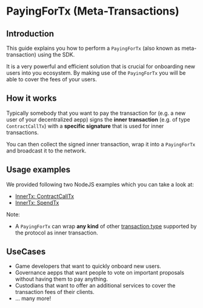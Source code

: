 # PayingForTx (Meta-Transactions)

## Introduction

This guide explains you how to perform a `PayingForTx` (also known as meta-transaction) using the SDK.

It is a very powerful and efficient solution that is crucial for onboarding new users into you ecosystem. By making use of the `PayingForTx` you will be able to cover the fees of your users.

## How it works

Typically somebody that you want to pay the transaction for (e.g. a new user of your decentralized aepp) signs the **inner transaction** (e.g. of type `ContractCallTx`) with a **specific signature** that is used for inner transactions.

You can then collect the signed inner transaction, wrap it into a `PayingForTx` and broadcast it to the network.

## Usage examples

We provided following two NodeJS examples which you can take a look at:

- [InnerTx: ContractCallTx](https://sdk.aeternity.io/v14.0.0/examples/node/paying-for-contract-call-tx/)
- [InnerTx: SpendTx](https://sdk.aeternity.io/v14.0.0/examples/node/paying-for-spend-tx/)

Note:

- A `PayingForTx` can wrap **any kind** of other [transaction type](https://docs.aeternity.com/developer-documentation/protocol/consensus#transactions-1) supported by the protocol as inner transaction.

## UseCases

- Game developers that want to quickly onboard new users.
- Governance aepps that want people to vote on important proposals without having them to pay anything.
- Custodians that want to offer an additional services to cover the transaction fees of their clients.
- ... many more!
